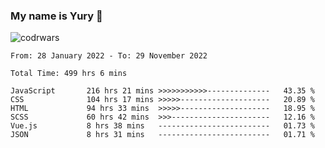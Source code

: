 ### My name is Yury 👋 
![codrwars](https://www.codewars.com/users/litury/badges/micro) 


<!--START_SECTION:waka-->

```text
From: 28 January 2022 - To: 29 November 2022

Total Time: 499 hrs 6 mins

JavaScript       216 hrs 21 mins >>>>>>>>>>>--------------   43.35 %
CSS              104 hrs 17 mins >>>>>--------------------   20.89 %
HTML             94 hrs 33 mins  >>>>>--------------------   18.95 %
SCSS             60 hrs 42 mins  >>>----------------------   12.16 %
Vue.js           8 hrs 38 mins   -------------------------   01.73 %
JSON             8 hrs 31 mins   -------------------------   01.71 %
```

<!--END_SECTION:waka-->

